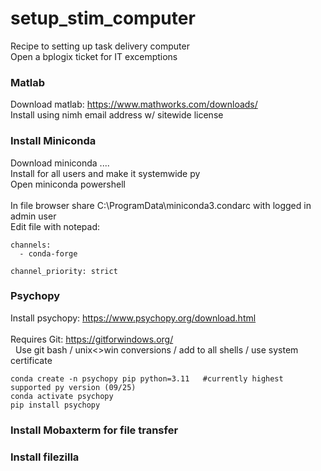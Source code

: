 # setup_stim_computer
Recipe to setting up task delivery computer <br>
Open a bplogix ticket for IT excemptions <br>

### Matlab
Download matlab: https://www.mathworks.com/downloads/ <br>
Install using nimh email address w/ sitewide license <br>

### Install Miniconda 
Download miniconda .... <br>
Install for all users and make it systemwide py <br>
Open miniconda powershell <br>
<br>
In file browser share C:\ProgramData\miniconda3\.condarc  with logged in admin user <br>
Edit file with notepad: 
```
channels:
  - conda-forge

channel_priority: strict
```

### Psychopy 
Install psychopy: https://www.psychopy.org/download.html <br><br>
Requires Git:  https://gitforwindows.org/ <br>
&nbsp;&nbsp;Use git bash / unix<>win conversions / add to all shells / use system certificate

```
conda create -n psychopy pip python=3.11   #currently highest supported py version (09/25)
conda activate psychopy
pip install psychopy 
```

### Install Mobaxterm for file transfer


### Install filezilla





